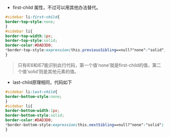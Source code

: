 
* first-child 属性，不过可以用其他办法替代。
```css
#sidebar li:first-child{
border-top-style:none;
}
#sidebar li{
border-top-width:1px;
border-top-style:solid;
border-color:#DAD3D0;
*border-top-style:expression(this.previousSibling==null?"none":"solid");
}
```
>只有IE6和IE7能识别此行代码，第一个值’none’就是first-child的值，第二个值’solid’则是其他元素的值。
* last-child原理相同，代码如下
```css
#sidebar li:last-child{
border-bottom-style:none;
}
#sidebar li{
border-bottom-width:1px;
border-bottom-style:solid;
border-color:#DAD3D0;
*border-bottom-style:expression(this.nextSibling==null?"none":"solid");
}
```
